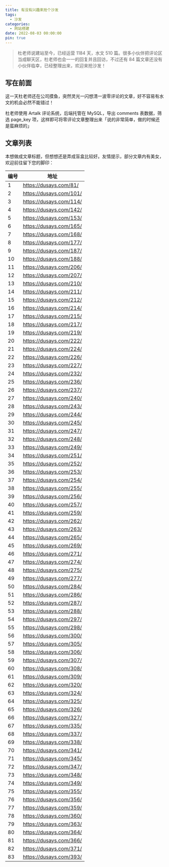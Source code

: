 ```yaml
---
title: 有没有兴趣来抢个沙发
tags:
  - 沙发
categories:
  - 网站搭建
date: 2022-08-03 00:00:00
pin: true
---
```


> 杜老师说建站至今，已经运营 1184 天，水文 510 篇。很多小伙伴把评论区当成聊天区，杜老师也会一一的回复并且回访，不过还有 84 篇文章还没有小伙伴临幸，已经整理出来，欢迎来抢沙发！

<!-- more -->

## 写在前面

这一天杜老师还在公司摸鱼，突然灵光一闪想清一波零评论的文章，好不容易有水文的机会必然不能错过！

杜老师使用 Artalk 评论系统，后端托管在 MySQL，导出 comments 表数据，筛选 page_key 项，这样即可将零评论文章整理出来「说的非常简单，做的时候还是蛮麻烦的」

## 文章列表

本想做成文章标题，但想想还是弄成盲盒比较好。友情提示，部分文章内有美女，欢迎前往留下您的脚印：

| 编号 | 地址 |
| - | - |
| 1  | https://dusays.com/81/  |
| 2  | https://dusays.com/101/ |
| 3  | https://dusays.com/114/ |
| 4  | https://dusays.com/142/ |
| 5  | https://dusays.com/153/ |
| 6  | https://dusays.com/165/ |
| 7  | https://dusays.com/168/ |
| 8  | https://dusays.com/177/ |
| 9  | https://dusays.com/187/ |
| 10 | https://dusays.com/188/ |
| 11 | https://dusays.com/206/ |
| 12 | https://dusays.com/207/ |
| 13 | https://dusays.com/210/ |
| 14 | https://dusays.com/211/ |
| 15 | https://dusays.com/212/ |
| 16 | https://dusays.com/214/ |
| 17 | https://dusays.com/215/ |
| 18 | https://dusays.com/217/ |
| 19 | https://dusays.com/219/ |
| 20 | https://dusays.com/222/ |
| 21 | https://dusays.com/224/ |
| 22 | https://dusays.com/226/ |
| 23 | https://dusays.com/227/ |
| 24 | https://dusays.com/232/ |
| 25 | https://dusays.com/236/ |
| 26 | https://dusays.com/237/ |
| 27 | https://dusays.com/240/ |
| 28 | https://dusays.com/243/ |
| 29 | https://dusays.com/244/ |
| 30 | https://dusays.com/245/ |
| 31 | https://dusays.com/247/ |
| 32 | https://dusays.com/248/ |
| 33 | https://dusays.com/249/ |
| 34 | https://dusays.com/251/ |
| 35 | https://dusays.com/252/ |
| 36 | https://dusays.com/253/ |
| 37 | https://dusays.com/254/ |
| 38 | https://dusays.com/255/ |
| 39 | https://dusays.com/256/ |
| 40 | https://dusays.com/257/ |
| 41 | https://dusays.com/259/ |
| 42 | https://dusays.com/262/ |
| 43 | https://dusays.com/263/ |
| 44 | https://dusays.com/265/ |
| 45 | https://dusays.com/269/ |
| 46 | https://dusays.com/271/ |
| 47 | https://dusays.com/274/ |
| 48 | https://dusays.com/275/ |
| 49 | https://dusays.com/277/ |
| 50 | https://dusays.com/284/ |
| 51 | https://dusays.com/286/ |
| 52 | https://dusays.com/287/ |
| 53 | https://dusays.com/288/ |
| 54 | https://dusays.com/297/ |
| 55 | https://dusays.com/298/ |
| 56 | https://dusays.com/300/ |
| 57 | https://dusays.com/305/ |
| 58 | https://dusays.com/306/ |
| 59 | https://dusays.com/307/ |
| 60 | https://dusays.com/308/ |
| 61 | https://dusays.com/309/ |
| 62 | https://dusays.com/320/ |
| 63 | https://dusays.com/324/ |
| 64 | https://dusays.com/325/ |
| 65 | https://dusays.com/326/ |
| 66 | https://dusays.com/327/ |
| 67 | https://dusays.com/335/ |
| 68 | https://dusays.com/337/ |
| 69 | https://dusays.com/338/ |
| 70 | https://dusays.com/341/ |
| 71 | https://dusays.com/345/ |
| 72 | https://dusays.com/347/ |
| 73 | https://dusays.com/348/ |
| 74 | https://dusays.com/349/ |
| 75 | https://dusays.com/355/ |
| 76 | https://dusays.com/356/ |
| 77 | https://dusays.com/359/ |
| 78 | https://dusays.com/360/ |
| 79 | https://dusays.com/363/ |
| 80 | https://dusays.com/364/ |
| 81 | https://dusays.com/366/ |
| 82 | https://dusays.com/371/ |
| 83 | https://dusays.com/393/ |